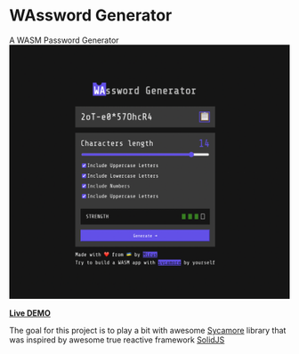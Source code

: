 # WAssword Generator

A WASM Password Generator
![Screenshot](./preview.png)

[**Live DEMO**](https://wassword-generator.web.app/)

The goal for this project is to play a bit with awesome [Sycamore](https://github.com/sycamore-rs/sycamore) library that was inspired by awesome true reactive framework [SolidJS](https://www.solidjs.com/)
